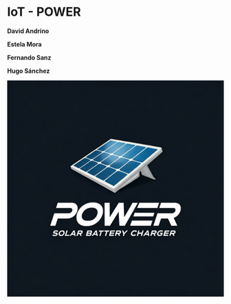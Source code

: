 # IoT - POWER

**David Andrino**

**Estela Mora**

**Fernando Sanz**

**Hugo Sánchez**

![Logo](logo_full.jpg)
